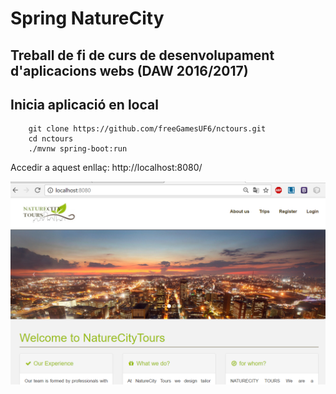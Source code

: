 # Spring NatureCity
## Treball de fi de curs de desenvolupament d'aplicacions webs (DAW 2016/2017)
## Inicia aplicació en local

```
	git clone https://github.com/freeGamesUF6/nctours.git
	cd nctours
	./mvnw spring-boot:run
```

Accedir a aquest enllaç: http://localhost:8080/

<img width="1042" alt="nctours-screenshot" src="https://raw.githubusercontent.com/freeGamesUF6/nctours/5d15f1abf21edb047558188be700b8dd3c760680/src/main/resources/static/resources/images/nctorus.PNG">
